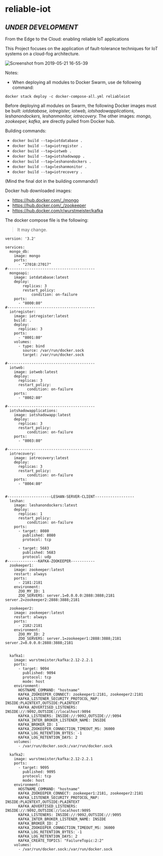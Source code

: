 # reliable-iot

## ***UNDER DEVELOPMENT***

From the Edge to the Cloud: enabling reliable IoT applications


This Project focuses on the application of fault-tolerance techniques for IoT systems
on a cloud-fog architecture.

![Screenshot from 2019-05-21 16-55-39](https://user-images.githubusercontent.com/16557115/58107001-4fec6680-7be9-11e9-8641-d1d5f5df4c95.png)

Notes:
- When deploying all modules to Docker Swarm, use de following command: 
```
docker stack deploy -c docker-compose-all.yml reliableiot
```

Before deploying all modules on Swarm, the following Docker images must be built: *iotdatabase, iotregister, iotweb, iotshadowapplications, leshanondockers, leshanmonitor, iotrecovery.* The other images: *mongo, zookeeper, kafka*, are directly pulled from Docker hub.

Building commands:
  - ```docker build --tag=iotdatabase .```
  - ```docker build --tag=iotregister .```
  - ```docker build --tag=iotweb .```
  - ```docker build --tag=iotshadowapp .```
  - ```docker build --tag=leshanondockers .```
  - ```docker build --tag=leshanmonitor .```
  - ```docker build --tag=iotrecovery .```

(Mind the final dot in the building commands!)


Docker hub downloaded images:
  - https://hub.docker.com/_/mongo
  - https://hub.docker.com/_/zookeeper
  - https://hub.docker.com/r/wurstmeister/kafka



The docker compose file is the following:
>It may change.


```
version: '3.2'

services:
  mongo_db: 
    image: mongo        
    ports:
      - "27018:27017"
#----------------------------------------
  mongoapi:
    image: iotdatabase:latest
    deploy:
        replicas: 3
        restart_policy:
            condition: on-failure
    ports:
      - "8000:80"
#----------------------------------------
  iotregister:
    image: iotregister:latest
    build: .
    deploy:
      replicas: 3
    ports:
      - "8001:80"
    volumes: 
      - type: bind
        source: /var/run/docker.sock
        target: /var/run/docker.sock
        
#----------------------------------------
  iotweb:
    image: iotweb:latest
    deploy:
      replicas: 3
      restart_policy:
          condition: on-failure
    ports:
      - "8002:80"

#----------------------------------------
  iotshadowapplications:
    image: iotshadowapp:latest
    deploy:
      replicas: 3
      restart_policy:
          condition: on-failure
    ports:
      - "8003:80"

#---------------------------------------
  iotrecovery:
    image: iotrecovery:latest
    deploy:
      replicas: 3
      restart_policy:
          condition: on-failure
    ports:
      - "8004:80"


#--------------------LESHAN-SERVER-CLIENT------------------
  leshan:
    image: leshanondockers:latest
    deploy:
      replicas: 1
      restart_policy:
          condition: on-failure
    ports:
      - target: 8080
        published: 8080
        protocol: tcp

      - target: 5683
        published: 5683
        protocol: udp
#--------------KAFKA-ZOOKEEPER-----------
  zookeeper1:
    image: zookeeper:latest
    restart: always
    ports:
      - 2181:2181
    environment:
      ZOO_MY_ID: 1
      ZOO_SERVERS: server.1=0.0.0.0:2888:3888;2181 server.2=zookeeper2:2888:3888;2181

  zookeeper2:
    image: zookeeper:latest
    restart: always
    ports:
      - 2182:2181
    environment:
      ZOO_MY_ID: 2
      ZOO_SERVERS: server.1=zookeeper1:2888:3888;2181 server.2=0.0.0.0:2888:3888;2181

   
  kafka1:
    image: wurstmeister/kafka:2.12-2.2.1
    ports:
      - target: 9094
        published: 9094
        protocol: tcp
        mode: host
    environment:
      HOSTNAME_COMMAND: "hostname"
      KAFKA_ZOOKEEPER_CONNECT: zookeeper1:2181, zookeeper2:2181
      KAFKA_LISTENER_SECURITY_PROTOCOL_MAP: INSIDE:PLAINTEXT,OUTSIDE:PLAINTEXT
      KAFKA_ADVERTISED_LISTENERS: INSIDE://:9092,OUTSIDE://localhost:9094
      KAFKA_LISTENERS: INSIDE://:9092,OUTSIDE://:9094
      KAFKA_INTER_BROKER_LISTENER_NAME: INSIDE
      KAFKA_BROKER_ID: 1
      KAFKA_ZOOKEEPER_CONNECTION_TIMEOUT_MS: 36000
      KAFKA_LOG_RETENTION_BYTES: -1
      KAFKA_LOG_RETENTION_DAYS: 2
    volumes:
      - /var/run/docker.sock:/var/run/docker.sock

  kafka2:
    image: wurstmeister/kafka:2.12-2.2.1
    ports:
      - target: 9095
        published: 9095
        protocol: tcp
        mode: host
    environment:
      HOSTNAME_COMMAND: "hostname"
      KAFKA_ZOOKEEPER_CONNECT: zookeeper1:2181, zookeeper2:2181
      KAFKA_LISTENER_SECURITY_PROTOCOL_MAP: INSIDE:PLAINTEXT,OUTSIDE:PLAINTEXT
      KAFKA_ADVERTISED_LISTENERS: INSIDE://:9092,OUTSIDE://localhost:9095
      KAFKA_LISTENERS: INSIDE://:9092,OUTSIDE://:9095
      KAFKA_INTER_BROKER_LISTENER_NAME: INSIDE
      KAFKA_BROKER_ID: 2
      KAFKA_ZOOKEEPER_CONNECTION_TIMEOUT_MS: 36000
      KAFKA_LOG_RETENTION_BYTES: -1
      KAFKA_LOG_RETENTION_DAYS: 2
      KAFKA_CREATE_TOPICS: "FailureTopic:2:2"
    volumes:
      - /var/run/docker.sock:/var/run/docker.sock
```
